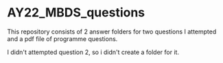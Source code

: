 # AY22_MBDS_questions

This repository consists of 2 answer folders for two questions I attempted and a pdf file of programme questions.

I didn't attempted question 2, so i didn't create a folder for it.
